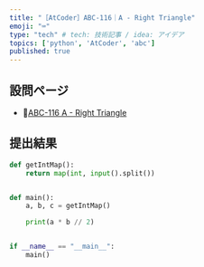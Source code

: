 ```yaml
---
title: "［AtCoder］ABC-116｜A - Right Triangle"
emoji: "⌨️"
type: "tech" # tech: 技術記事 / idea: アイデア
topics: ['python', 'AtCoder', 'abc']
published: true
---
```


## 設問ページ

- 🔗[ABC-116 A - Right Triangle](https://atcoder.jp/contests/abc116/tasks/abc116_a)

## 提出結果

```python
def getIntMap():
    return map(int, input().split())


def main():
    a, b, c = getIntMap()

    print(a * b // 2)


if __name__ == "__main__":
    main()
```
